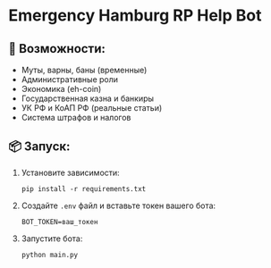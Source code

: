 # Emergency Hamburg RP Help Bot

## 🚀 Возможности:
- Муты, варны, баны (временные)
- Административные роли
- Экономика (eh-coin)
- Государственная казна и банкиры
- УК РФ и КоАП РФ (реальные статьи)
- Система штрафов и налогов

## 📦 Запуск:
1. Установите зависимости:
   ```
   pip install -r requirements.txt
   ```

2. Создайте `.env` файл и вставьте токен вашего бота:
   ```
   BOT_TOKEN=ваш_токен
   ```

3. Запустите бота:
   ```
   python main.py
   ```
